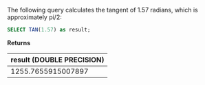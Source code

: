 The following query calculates the tangent of 1.57 radians, which is approximately pi/2:

``` sql
SELECT TAN(1.57) as result;
```

**Returns**

| result (DOUBLE PRECISION) |
| :--- |
| 1255.7655915007897 |